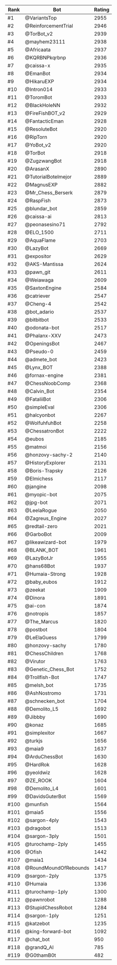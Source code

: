 Rank|Bot|Rating
---|---|---
#1|@VariantsTop|2955
#2|@ReinforcementTrial|2946
#3|@TorBot_v2|2939
#4|@mayhem23111|2938
#5|@Africaata|2937
#6|@KQRBNPkqrbnp|2936
#7|@caissa-x|2935
#8|@EmanBot|2934
#9|@HikaruEXP|2934
#10|@Intron014|2933
#11|@ToromBot|2933
#12|@BlackHoleNN|2932
#13|@FireFishBOT_v2|2929
#14|@FantacticEman|2928
#15|@ResoluteBot|2920
#16|@RipTorn|2920
#17|@YoBot_v2|2920
#18|@TorBot|2918
#19|@ZugzwangBot|2918
#20|@ArasanX|2890
#21|@TutorialBotelmejor|2889
#22|@MagnusEXP|2882
#23|@Mr_Chess_Berserk|2879
#24|@RaspFish|2873
#25|@blundar_bot|2859
#26|@caissa-ai|2813
#27|@peonasesino71|2792
#28|@ELO_1500|2711
#29|@AquaFlame|2703
#30|@LazyBot|2669
#31|@expositor|2629
#32|@AKS-Mantissa|2624
#33|@pawn_git|2611
#34|@Weiawaga|2609
#35|@SaxtonEngine|2584
#36|@catriever|2547
#37|@Cheng-4|2542
#38|@bot_adario|2537
#39|@bitbitbot|2533
#40|@odonata-bot|2517
#41|@Phalanx-XXV|2473
#42|@OpeningsBot|2467
#43|@Pseudo-0|2459
#44|@admete_bot|2423
#45|@Lynx_BOT|2388
#46|@fornax-engine|2381
#47|@ChessNoobComp|2368
#48|@Calvin_Bot|2354
#49|@FataliiBot|2306
#50|@simpleEval|2306
#51|@halcyonbot|2267
#52|@WolfuhfuhBot|2258
#53|@ChessatronBot|2222
#54|@eubos|2185
#55|@matmoi|2156
#56|@honzovy-sachy-2|2140
#57|@HistoryExplorer|2131
#58|@Boris-Trapsky|2126
#59|@Elmichess|2117
#60|@jangine|2098
#61|@myopic-bot|2075
#62|@jpg-bot|2071
#63|@LeelaRogue|2050
#64|@Zagreus_Engine|2027
#65|@redtail-zero|2021
#66|@GarboBot|2009
#67|@likeawizard-bot|1979
#68|@BLANK_BOT|1961
#69|@LazyBotJr|1955
#70|@hans68Bot|1937
#71|@Humaia-Strong|1928
#72|@baby_eubos|1912
#73|@zeekat|1909
#74|@Dinora|1891
#75|@ai-con|1874
#76|@notropis|1857
#77|@The_Marcus|1820
#78|@postbot|1804
#79|@LeElaGuess|1799
#80|@honzovy-sachy|1780
#81|@ChessChildren|1768
#82|@Virutor|1763
#83|@Genetic_Chess_Bot|1752
#84|@Trollfish-Bot|1747
#85|@melsh_bot|1735
#86|@AshNostromo|1731
#87|@schnecken_bot|1704
#88|@Demolito_L5|1692
#89|@Jibbby|1690
#90|@konaz|1685
#91|@simplexitor|1667
#92|@turkjs|1656
#93|@maia9|1637
#94|@ArduChessBot|1630
#95|@HardRok|1628
#96|@yeoldwiz|1628
#97|@ZE_ROOK|1604
#98|@Demolito_L4|1601
#99|@DavidsGuterBot|1569
#100|@munfish|1564
#101|@maia5|1556
#102|@sargon-4ply|1543
#103|@dragobot|1513
#104|@sargon-3ply|1501
#105|@turochamp-2ply|1455
#106|@Ofish|1442
#107|@maia1|1434
#108|@RoundMoundOfRebounds|1417
#109|@sargon-2ply|1375
#110|@Humaia|1336
#111|@turochamp-1ply|1300
#112|@pawnrobot|1288
#113|@StupidChessRobot|1284
#114|@sargon-1ply|1251
#115|@katzebot|1235
#116|@king-forward-bot|1092
#117|@chat_bot|950
#118|@grandQ_AI|785
#119|@G0thamB0t|482
